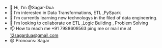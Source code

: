 - 👋 Hi, I’m @Sagar-Dua
- 👀 I’m interested in Data Transformations, ETL ,PySpark
- 🌱 I’m currently learning new technologys in the filed of data engineering.
- 💞️ I’m looking to collaborate on ETL ,Logic Building , Problem Solving 
- 📫 How to reach me +91 7988609563 ping me or mail me at 12sagardua@gmail.com
- 😄 Pronouns: Sagar 


<!---
Sagar-Dua/Sagar-Dua is a ✨ special ✨ repository because its `README.md` (this file) appears on your GitHub profile.
You can click the Preview link to take a look at your changes.
--->
